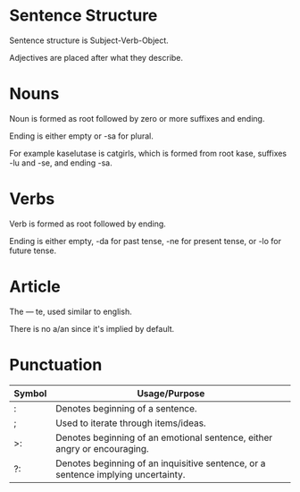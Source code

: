 # Sentence Structure

Sentence structure is Subject-Verb-Object.

Adjectives are placed after what they describe.

# Nouns

Noun is formed as root followed by zero or more suffixes and ending.

Ending is either empty or -sa for plural. 

For example kaselutase is catgirls, which is formed from root kase, suffixes -lu and -se, and ending -sa.

# Verbs

Verb is formed as root followed by ending. 

Ending is either empty, -da for past tense, -ne for present tense, or -lo for future tense.

# Article

The — te, used similar to english.

There is no a/an since it's implied by default.

# Punctuation

| Symbol | 	Usage/Purpose |
| ------ | ------------- |
| : |		Denotes beginning of a sentence. |
| ; |		Used to iterate through items/ideas. |
| >: |		Denotes beginning of an emotional sentence, either angry or encouraging. |
| ?: |		Denotes beginning of an inquisitive sentence, or a sentence implying uncertainty. |
